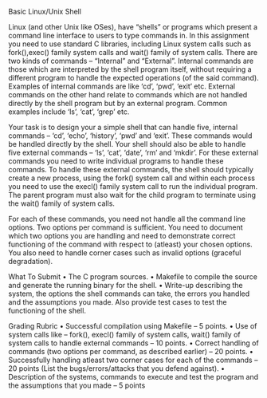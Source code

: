 Basic Linux/Unix Shell

Linux (and other Unix like OSes), have “shells” or programs which present
a command line interface to users to type commands in. In this assignment
you need to use standard C libraries, including Linux system calls such as
fork(),exec() family system calls and wait() family of system calls.
There are two kinds of commands – “Internal” and “External”. Internal
commands are those which are interpreted by the shell program itself, without requiring a different program to handle the expected operations (of the
said command). Examples of internal commands are like ‘cd’, ‘pwd’, ‘exit’
etc. External commands on the other hand relate to commands which are not
handled directly by the shell program but by an external program. Common
examples include ‘ls’, ‘cat’, ‘grep’ etc.

Your task is to design your a simple shell that can handle five, internal commands – ‘cd’, ‘echo’, ‘history’, ‘pwd’ and ‘exit’. These commands
would be handled directly by the shell. Your shell should also be able to handle five external commands – ‘ls’, ‘cat’, ‘date’, ‘rm’ and ‘mkdir’. For
these external commands you need to write individual programs to handle these
commands. To handle these external commands, the shell should typically create a new process, using the fork() system call and within each process you
need to use the execl() family system call to run the individual program. The
parent program must also wait for the child program to terminate using the
wait() family of system calls.

For each of these commands, you need not handle all the command line
options. Two options per command is sufficient. You need to document which
two options you are handling and need to demonstrate correct functioning of
the command with respect to (atleast) your chosen options. You also need to
handle corner cases such as invalid options (graceful degradation).


What To Submit
• The C program sources.
• Makefile to compile the source and generate the running binary for the
shell.
• Write-up describing the system, the options the shell commands can take,
the errors you handled and the assumptions you made. Also provide test
cases to test the functioning of the shell.


Grading Rubric
• Successful compilation using Makefile – 5 points.
• Use of system calls like – fork(), execl() family of system calls, wait()
family of system calls to handle external commands – 10 points.
• Correct handling of commands (two options per command, as described
earlier) – 20 points.
• Successfully handling atleast two corner cases for each of the commands
– 20 points (List the bugs/errors/attacks that you defend against).
• Description of the systems, commands to execute and test the program
and the assumptions that you made – 5 points
